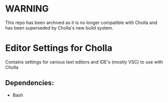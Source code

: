 # WARNING
This repo has been archived as it is no longer compatible with Cholla and has been
superseded by Cholla's new build system.

# Editor Settings for Cholla
Contains settings for various text editors and IDE's (mostly VSC) to use with
Cholla

## Dependencies:
* Bash